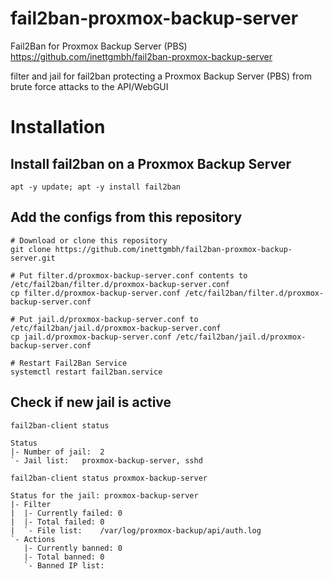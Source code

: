 # fail2ban-proxmox-backup-server

Fail2Ban for Proxmox Backup Server (PBS)
https://github.com/inettgmbh/fail2ban-proxmox-backup-server

filter and jail for fail2ban protecting a Proxmox Backup Server (PBS) from brute force attacks to the API/WebGUI

# Installation

## Install fail2ban on a Proxmox Backup Server

```
apt -y update; apt -y install fail2ban
```

## Add the configs from this repository

```
# Download or clone this repository
git clone https://github.com/inettgmbh/fail2ban-proxmox-backup-server.git

# Put filter.d/proxmox-backup-server.conf contents to /etc/fail2ban/filter.d/proxmox-backup-server.conf
cp filter.d/proxmox-backup-server.conf /etc/fail2ban/filter.d/proxmox-backup-server.conf

# Put jail.d/proxmox-backup-server.conf to /etc/fail2ban/jail.d/proxmox-backup-server.conf
cp jail.d/proxmox-backup-server.conf /etc/fail2ban/jail.d/proxmox-backup-server.conf

# Restart Fail2Ban Service
systemctl restart fail2ban.service
```

## Check if new jail is active

```
fail2ban-client status

Status
|- Number of jail:	2
`- Jail list:	proxmox-backup-server, sshd
```

```
fail2ban-client status proxmox-backup-server

Status for the jail: proxmox-backup-server
|- Filter
|  |- Currently failed:	0
|  |- Total failed:	0
|  `- File list:	/var/log/proxmox-backup/api/auth.log
`- Actions
   |- Currently banned:	0
   |- Total banned:	0
   `- Banned IP list:
```

